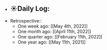 - ☀️Daily Log:
    -
- Retrospective::
    - One week ago: [[May 4th, 2022]]
    - One month ago: [[April 11th, 2022]]
    - One quarter ago: [[February 11th, 2022]]
    - One year ago: [[May 11th, 2021]]
